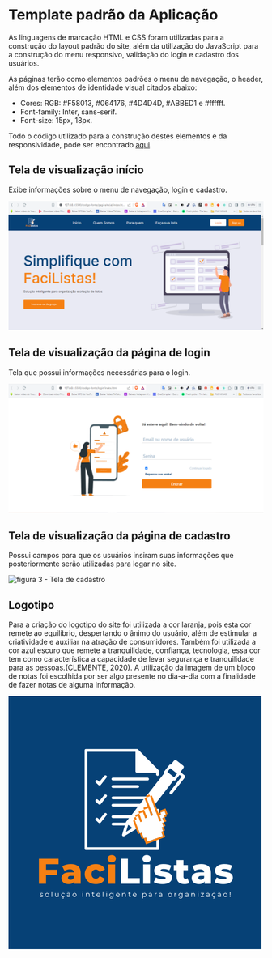 # Template padrão da Aplicação

As linguagens de marcação HTML e CSS foram utilizadas para a construção do layout padrão do site, além da utilização do JavaScript para a construção do menu responsivo, validação do login e cadastro dos usuários.

As páginas terão como elementos padrões o menu de navegação, o header, além dos elementos de identidade visual citados abaixo:

+ Cores: RGB: #F58013, #064176, #4D4D4D, #ABBED1 e #ffffff.
+ Font-family: Inter, sans-serif.
+ Font-size: 15px, 18px.

Todo o código utilizado para a construção destes elementos e da responsividade, pode ser encontrado [aqui](https://github.com/ICEI-PUC-Minas-PMV-ADS/pmv-ads-2024-1-e1-proj-web-t8-pmv-ads-2024-1-e1-projfacilistas/tree/main/codigo-fonte).

## Tela de visualização início

Exibe informações sobre o menu de navegação, login e cadastro.

![figura 1 - Tela inicial](img/tela-home.PNG)


## Tela de visualização da página de login

Tela que possui informações necessárias para o login.

![figura 2 - Tela de login](img/tela-login.PNG)


## Tela de visualização da página de cadastro

Possui campos para que os usuários insiram suas informações que posteriormente serão utilizadas para logar no site.

![figura 3 - Tela de cadastro](https://github.com/ICEI-PUC-Minas-PMV-ADS/pmv-ads-2024-1-e1-proj-web-t8-pmv-ads-2024-1-e1-projfacilistas/assets/135237340/e2641b1e-af55-4e27-933d-2ee80313178e)


## Logotipo

Para a criação do logotipo do site foi utilizada a cor laranja, pois esta cor remete ao equilíbrio, despertando o ânimo do usuário, além de estimular a criatividade e auxiliar na atração de consumidores. Também foi utilizada a cor azul escuro que remete a tranquilidade, confiança, tecnologia, essa cor tem como característica a capacidade de levar segurança e tranquilidade para as pessoas.(CLEMENTE, 2020). A utilização da imagem de um bloco de notas foi escolhida por ser algo presente no dia-a-dia com a finalidade de fazer notas de alguma informação.

![figura 4 - Logo em negativo com fundo na cor azul](img/lgo-facilistas-com-fundo-azul.png)

